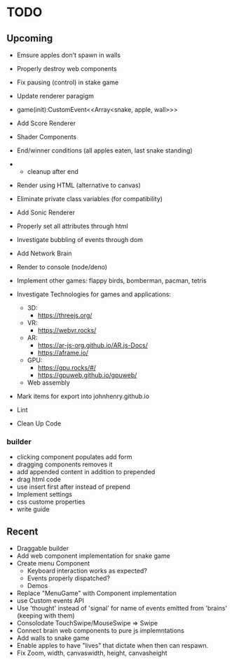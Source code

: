 # TODO

## Upcoming
- Emsure apples don't spawn in walls 
- Properly destroy web components
- Fix pausing (control) in stake game
- Update renderer paragigm
-   game(init):CustomEvent<<Array<snake, apple, wall>>> 
- Add Score Renderer
- Shader Components

- End/winner conditions (all apples eaten, last snake standing)
- - cleanup after end

- Render using HTML (alternative to canvas)

- Eliminate private class variables (for compatibility)
- Add Sonic Renderer

- Properly set all attributes through html
- Investigate bubbling of events through dom
- Add Network Brain
- Render to console (node/deno)
- Implement other games: flappy birds, bomberman, pacman, tetris
- Investigate Technologies for games and applications:
  - 3D:
    - https://threejs.org/
  - VR:
    - https://webvr.rocks/
  - AR: 
    - https://ar-js-org.github.io/AR.js-Docs/
    - https://aframe.io/
  - GPU:
    - https://gpu.rocks/#/
    - https://gpuweb.github.io/gpuweb/
  - Web assembly
- Mark items for export into johnhenry.github.io
- Lint
- Clean Up Code

### builder
  - clicking component populates add form
  - dragging components removes it
  - add appended content in addition to prepended
  - drag html code
  - use insert first after instead of prepend
  - Implement settings 
  - css custome properties
  - write guide

## Recent
- Draggable builder
- Add web component implementation for snake game
- Create menu Component
   - Keyboard interaction works as expected?
   - Events properly dispatched?
   - Demos 
- Replace "MenuGame" with Component implementation
- use Custom events API
- Use 'thought' instead of 'signal' for name of events emitted from 'brains' (keeping with them) 
- Consolodate TouchSwipe/MouseSwipe => Swipe
- Connect brain web components to pure js implemntations
- Add walls to snake game
- Enable apples to have "lives" that dictate when then can respawn.
- Fix Zoom, width, canvaswidth, height, canvasheight

